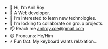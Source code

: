 - 👋 Hi, I’m Anil Roy
- 👀 A Web developer.
- 🌱 I’m interested to learn new technologies.
- 💞️ I’m looking to collaborate on group projects.
- 📫 Reach me anilroy.cce@gmail.com
- 😄 Pronouns: He/Him
- ⚡ Fun fact: My keyboard wants relaxation...
